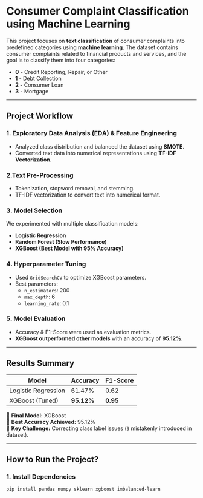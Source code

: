 # Consumer Complaint Classification using Machine Learning

This project focuses on **text classification** of consumer complaints into predefined categories using **machine learning**. The dataset contains consumer complaints related to financial products and services, and the goal is to classify them into four categories:

- **0** - Credit Reporting, Repair, or Other  
- **1** - Debt Collection  
- **2** - Consumer Loan  
- **3** - Mortgage  

---

## Project Workflow

### 1. **Exploratory Data Analysis (EDA) & Feature Engineering**
- Analyzed class distribution and balanced the dataset using **SMOTE**.
- Converted text data into numerical representations using **TF-IDF Vectorization**.

### 2️.**Text Pre-Processing**
- Tokenization, stopword removal, and stemming.
- TF-IDF vectorization to convert text into numerical format.

### 3️. **Model Selection**
We experimented with multiple classification models:
- **Logistic Regression**
- **Random Forest (Slow Performance)**
- **XGBoost (Best Model with 95% Accuracy)**

### 4️. **Hyperparameter Tuning**
- Used `GridSearchCV` to optimize XGBoost parameters.
- Best parameters:
  - `n_estimators`: 200
  - `max_depth`: 6
  - `learning_rate`: 0.1

### 5️. **Model Evaluation**
- Accuracy & F1-Score were used as evaluation metrics.
- **XGBoost outperformed other models** with an accuracy of **95.12%**.

---

## **Results Summary**

| Model               | Accuracy  | F1-Score |
|---------------------|----------|----------|
| Logistic Regression | 61.47%   | 0.62     |
| XGBoost (Tuned)    | **95.12%** | **0.95** |

🔹 **Final Model:** XGBoost  
🔹 **Best Accuracy Achieved:** 95.12%  
🔹 **Key Challenge:** Correcting class label issues (`3` mistakenly introduced in dataset).  

---

## **How to Run the Project?**
### 1️. Install Dependencies
```bash
pip install pandas numpy sklearn xgboost imbalanced-learn
